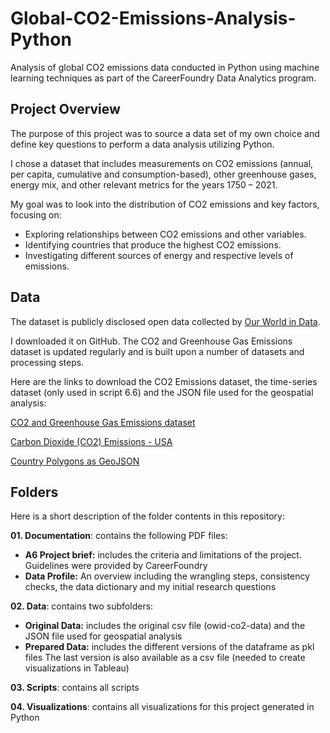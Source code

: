 # Global-CO2-Emissions-Analysis-Python
Analysis of global CO2 emissions data conducted in Python using machine learning techniques as part of the CareerFoundry Data Analytics program.

## Project Overview
The purpose of this project was to source a data set of my own choice and define key questions to perform a data analysis utilizing Python. 

I chose a dataset that includes measurements on CO2 emissions (annual, per capita, cumulative and consumption-based), other greenhouse gases, energy mix, and other relevant metrics for the years 1750 – 2021.

My goal was to look into the distribution of CO2 emissions and key factors, focusing on:
-  Exploring relationships between CO2 emissions and other variables.
-  Identifying countries that produce the highest CO2 emissions.
- Investigating different sources of energy and respective levels of emissions.

## Data
The dataset is publicly disclosed open data collected by [Our World in Data](https://ourworldindata.org/co2-and-greenhouse-gas-emissions).

I downloaded it on GitHub. The CO2 and Greenhouse Gas Emissions dataset is updated regularly and is built upon a number of datasets and processing steps.

Here are the links to download the CO2 Emissions dataset, the time-series dataset (only used in script 6.6) and the JSON file used for the geospatial analysis:

[CO2 and Greenhouse Gas Emissions dataset](https://github.com/owid/co2-data)

[Carbon Dioxide (CO2) Emissions - USA](https://data.nasdaq.com/data/BP/C02_EMMISSIONS_USA-carbon-dioxide-co2-emmissions-usa)

[Country Polygons as GeoJSON](https://datahub.io/core/geo-countries#data)

## Folders
Here is a short description of the folder contents in this repository:

**01. Documentation**: contains the following PDF files: 
- **A6 Project brief:** includes the criteria and limitations of the project. Guidelines were provided by CareerFoundry
- **Data Profile:** An overview including the wrangling steps, consistency checks, the data dictionary and my initial research questions

**02. Data**: contains two subfolders:
- **Original Data:** includes the original csv file (owid-co2-data) and the JSON file used for geospatial analysis
- **Prepared Data:** includes the different versions of the dataframe as pkl files
  The last version is also available as a csv file (needed to create visualizations in Tableau)

**03. Scripts**: contains all scripts

**04. Visualizations**: contains all visualizations for this project generated in Python
